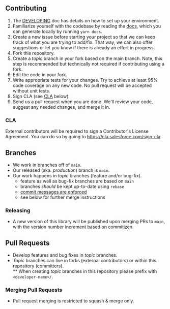 ## Contributing

1. The [DEVELOPING](DEVELOPING.md) doc has details on how to set up your environment.
1. Familiarize yourself with the codebase by reading the [docs](docs), which you can generate locally by running `yarn docs`.
1. Create a new issue before starting your project so that we can keep track of
   what you are trying to add/fix. That way, we can also offer suggestions or
   let you know if there is already an effort in progress.
1. Fork this repository.
1. Create a _topic_ branch in your fork based on the main branch. Note, this step is recommended but technically not required if contributing using a fork.
1. Edit the code in your fork.
1. Write appropriate tests for your changes. Try to achieve at least 95% code coverage on any new code. No pull request will be accepted without unit tests.
1. Sign CLA (see [CLA](#cla) below).
1. Send us a pull request when you are done. We'll review your code, suggest any
   needed changes, and merge it in.

### CLA

External contributors will be required to sign a Contributor's License
Agreement. You can do so by going to https://cla.salesforce.com/sign-cla.

## Branches

- We work in branches off of `main`.
- Our released (aka. _production_) branch is `main`.
- Our work happens in _topic_ branches (feature and/or bug-fix).
  - feature as well as bug-fix branches are based on `main`
  - branches _should_ be kept up-to-date using `rebase`
  - [commit messages are enforced](DEVELOPING.md#When-you-are-ready-to-commit)
  - see below for further merge instructions

### Releasing

- A new version of this library will be published upon merging PRs to `main`, with the version number increment based on commitizen.

## Pull Requests

- Develop features and bug fixes in _topic_ branches.
- _Topic_ branches can live in forks (external contributors) or within this repository (committers).  
  \*\* When creating _topic_ branches in this repository please prefix with `<developer-name>/`.

### Merging Pull Requests

- Pull request merging is restricted to squash & merge only.
